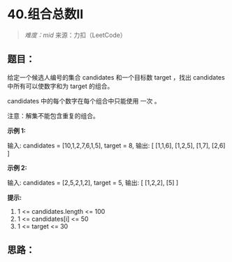 # 40.组合总数Ⅱ

> *难度：mid*  来源：力扣（LeetCode）

## 题目：

给定一个候选人编号的集合 candidates 和一个目标数 target ，找出 candidates 中所有可以使数字和为 target 的组合。

candidates 中的每个数字在每个组合中只能使用 一次 。

注意：解集不能包含重复的组合。 

 

**示例 1:**

输入: candidates = [10,1,2,7,6,1,5], target = 8,
输出:
[
[1,1,6],
[1,2,5],
[1,7],
[2,6]
]

**示例 2:**

输入: candidates = [2,5,2,1,2], target = 5,
输出:
[
[1,2,2],
[5]
]

**提示:**

1. 1 <= candidates.length <= 100
2. 1 <= candidates[i] <= 50
3. 1 <= target <= 30

## 思路：

